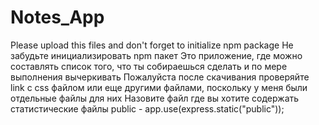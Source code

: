 # Notes_App
Please upload this files and don't forget to initialize npm package
Не забудьте инициализировать npm пакет
Это приложение, где можно составлять список того, что ты собираешься сделать и по мере выполнения вычеркивать 
Пожалуйста после скачивания проверяйте link с css файлом или еще другими файлами, поскольку у меня были отдельные файлы для них
Назовите файл где вы хотите содержать статистические файлы public - app.use(express.static("public")); 
 
